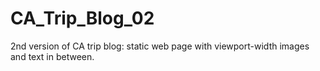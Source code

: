 # CA_Trip_Blog_02
2nd version of CA trip blog: static web page with viewport-width images and text in between.
